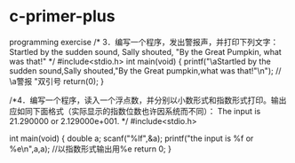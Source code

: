 # c-primer-plus
programming exercise
/*
    3．编写一个程序，发出警报声，并打印下列文字：
    Startled by the sudden sound, Sally shouted, "By the Great Pumpkin,  what was that!"
*/
#include<stdio.h>
int main(void)
{
 printf("\aStartled by the sudden sound,Sally shouted,\"By the Great pumpkin,what was that!\"\n");  //  \a警报  \"双引号
 return(0);
}

/*4．编写一个程序，读入一个浮点数，并分别以小数形式和指数形式打印。输出应如同下面格式（实际显示的指数位数也许因系统而不同）：
    The input is 21.290000 or 2.129000e+001.
*/
#include<stdio.h>

int main(void)
{
	double a;
	scanf("%lf",&a);
	printf("the input is %f or %e\n",a,a);   //以指数形式输出用%e
return 0;
}
